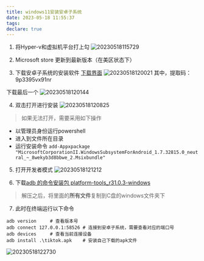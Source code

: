 ```yaml
---
title: windows11安装安卓子系统
date: 2023-05-18 11:55:37
tags:
declare: true
---
```

1. 将Hyper-v和虚拟机平台打上勾<!--more-->
![20230518115729](https://cdn.jsdelivr.net/gh/Corner430/Picture/images/20230518115729.png)

2. Microsoft store 更新到最新版本（在美区状态下）

3. 下载安卓子系统的安装软件
[下载界面](https://store.rg-adguard.net/)
![20230518120021](https://cdn.jsdelivr.net/gh/Corner430/Picture/images/20230518120021.png)
其中，提取码：9p3395vx91nr

下载最后一个
![20230518120144](https://cdn.jsdelivr.net/gh/Corner430/Picture/images/20230518120144.png)

4. 双击打开进行安装
![20230518120825](https://cdn.jsdelivr.net/gh/Corner430/Picture/images/20230518120825.png)

> 如果无法打开，需要采用如下操作
- 以管理员身份运行powershell
- 进入到文件所在目录
- 运行安装命令
`add-Appxpackage "MicrosoftCorporationII.WindowsSubsystemForAndroid_1.7.32815.0_neutral_~_8wekyb3d8bbwe_2.Msixbundle"`

5. 打开开发者模式
![20230518121212](https://cdn.jsdelivr.net/gh/Corner430/Picture/images/20230518121212.png)

6. 下载[adb 的命令安装包 platform-tools_r31.0.3-windows](https://www.freedidi.com/wp-content/uploads/2021/10/platform-tools_r31.0.3-windows.zip)
> 解压之后，将里面的**所有文件**复制到C盘的windows文件夹下

7. 此时在终端运行以下命令
```shell
adb version     # 查看版本号
adb connect 127.0.0.1:58526 # 连接到安卓子系统，需要查看对应的端口号
adb devices     # 查看当前连接设备
adb install .\tiktok.apk    # 安装自己下载的apk文件
```
![20230518122730](https://cdn.jsdelivr.net/gh/Corner430/Picture/images/20230518122730.png)